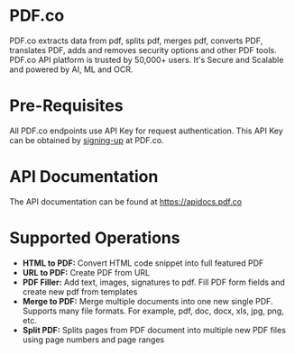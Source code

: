 # PDF.co
PDF.co extracts data from pdf, splits pdf, merges pdf, converts PDF, translates PDF, adds and removes security options and other PDF tools. PDF.co API platform is trusted by 50,000+ users. It's Secure and Scalable and powered by AI, ML and OCR.

# Pre-Requisites
All PDF.co endpoints use API Key for request authentication. This API Key can be obtained by [signing-up](https://app.pdf.co/signup) at PDF.co.

# API Documentation
The API documentation can be found at https://apidocs.pdf.co

# Supported Operations
* **HTML to PDF:** Convert HTML code snippet into full featured PDF
* **URL to PDF:** Create PDF from URL
* **PDF Filler:** Add text, images, signatures to pdf. Fill PDF form fields and create new pdf from templates
* **Merge to PDF:** Merge multiple documents into one new single PDF. Supports many file formats. For example, pdf, doc, docx, xls, jpg, png, etc.
* **Split PDF:** Splits pages from PDF document into multiple new PDF files using page numbers and page ranges